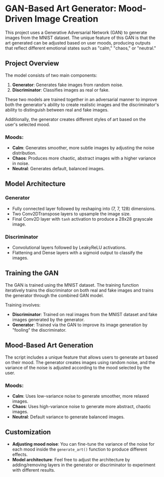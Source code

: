 # GAN-Based Art Generator: Mood-Driven Image Creation

This project uses a Generative Adversarial Network (GAN) to generate images from the MNIST dataset. The unique feature of this GAN is that the art generated can be adjusted based on user moods, producing outputs that reflect different emotional states such as "calm," "chaos," or "neutral."

## Project Overview

The model consists of two main components:

1. **Generator**: Generates fake images from random noise.
2. **Discriminator**: Classifies images as real or fake.

These two models are trained together in an adversarial manner to improve both the generator's ability to create realistic images and the discriminator's ability to distinguish between real and fake images.

Additionally, the generator creates different styles of art based on the user's selected mood. 

### Moods:
- **Calm**: Generates smoother, more subtle images by adjusting the noise distribution.
- **Chaos**: Produces more chaotic, abstract images with a higher variance in noise.
- **Neutral**: Generates default, balanced images.

## Model Architecture

### Generator
- Fully connected layer followed by reshaping into (7, 7, 128) dimensions.
- Two Conv2DTranspose layers to upsample the image size.
- Final Conv2D layer with `tanh` activation to produce a 28x28 grayscale image.

### Discriminator
- Convolutional layers followed by LeakyReLU activations.
- Flattening and Dense layers with a sigmoid output to classify the images.

## Training the GAN

The GAN is trained using the MNIST dataset. The training function iteratively trains the discriminator on both real and fake images and trains the generator through the combined GAN model.

Training involves:
- **Discriminator**: Trained on real images from the MNIST dataset and fake images generated by the generator.
- **Generator**: Trained via the GAN to improve its image generation by "fooling" the discriminator.


## Mood-Based Art Generation

The script includes a unique feature that allows users to generate art based on their mood. The generator creates images using random noise, and the variance of the noise is adjusted according to the mood selected by the user.

### Moods:
- **Calm**: Uses low-variance noise to generate smoother, more relaxed images.
- **Chaos**: Uses high-variance noise to generate more abstract, chaotic images.
- **Neutral**: Default variance to generate balanced images.

## Customization

- **Adjusting mood noise**: You can fine-tune the variance of the noise for each mood inside the `generate_art()` function to produce different effects.
- **Model architecture**: Feel free to adjust the architecture by adding/removing layers in the generator or discriminator to experiment with different results.
